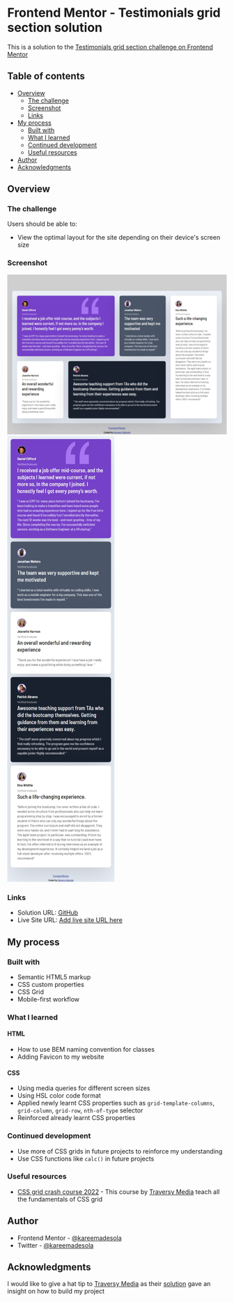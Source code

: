 # Frontend Mentor - Testimonials grid section solution

This is a solution to
the [Testimonials grid section challenge on Frontend Mentor](https://www.frontendmentor.io/challenges/testimonials-grid-section-Nnw6J7Un7)

## Table of contents

- [Overview](#overview)
    - [The challenge](#the-challenge)
    - [Screenshot](#screenshot)
    - [Links](#links)
- [My process](#my-process)
    - [Built with](#built-with)
    - [What I learned](#what-i-learned)
    - [Continued development](#continued-development)
    - [Useful resources](#useful-resources)
- [Author](#author)
- [Acknowledgments](#acknowledgments)

## Overview

### The challenge

Users should be able to:

- View the optimal layout for the site depending on their device's screen size

### Screenshot

![Desktop design preview for the testimonials grid section coding challenge](design/desktop-design.png)
![Mobile design preview for the testimonials grid section coding challenge](design/mobile-design.png)

### Links

- Solution URL: [GitHub](https://github.com/kareemadesola/Testimonial-Grid-Section)
- Live Site URL: [Add live site URL here](https://your-live-site-url.com)

## My process

### Built with

- Semantic HTML5 markup
- CSS custom properties
- CSS Grid
- Mobile-first workflow

### What I learned

#### HTML

- How to use BEM naming convention for classes
- Adding Favicon to my website

#### CSS

- Using media queries for different screen sizes
- Using HSL color code format
- Applied newly learnt CSS properties such as `grid-template-columns`, `grid-column`, `grid-row`, `nth-of-type` selector
- Reinforced already learnt CSS properties

### Continued development

- Use more of CSS grids in future projects to reinforce my understanding
- Use CSS functions like `calc()` in future projects

### Useful resources

- [CSS grid crash course 2022](https://www.youtube.com/watch?v=0xMQfnTU6oo&t=1s) - This course
  by [Traversy Media](https://www.youtube.com/c/TraversyMedia) teach all the fundamentals of CSS grid

## Author

- Frontend Mentor - [@kareemadesola
  ](https://www.frontendmentor.io/profile/kareemadesola)
- Twitter - [@kareemadesola](https://twitter.com/KareemOluwa)

## Acknowledgments

I would like to give a hat tip to [Traversy Media](https://www.youtube.com/c/TraversyMedia) as
their [solution](https://github.com/bradtraversy/grid-crash/tree/main/project) gave an insight on how to build my
project
